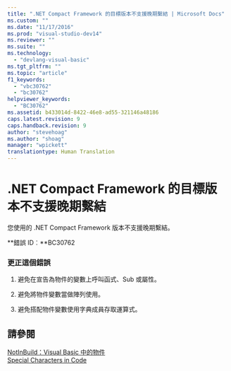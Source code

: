 ```yaml
---
title: ".NET Compact Framework 的目標版本不支援晚期繫結 | Microsoft Docs"
ms.custom: ""
ms.date: "11/17/2016"
ms.prod: "visual-studio-dev14"
ms.reviewer: ""
ms.suite: ""
ms.technology: 
  - "devlang-visual-basic"
ms.tgt_pltfrm: ""
ms.topic: "article"
f1_keywords: 
  - "vbc30762"
  - "bc30762"
helpviewer_keywords: 
  - "BC30762"
ms.assetid: b433014d-8422-46e8-ad55-321146a48186
caps.latest.revision: 9
caps.handback.revision: 9
author: "stevehoag"
ms.author: "shoag"
manager: "wpickett"
translationtype: Human Translation
---
```

# .NET Compact Framework 的目標版本不支援晚期繫結
您使用的 .NET Compact Framework 版本不支援晚期繫結。  
  
 **錯誤 ID︰**BC30762  
  
### 更正這個錯誤  
  
1.  避免在宣告為物件的變數上呼叫函式、Sub 或屬性。  
  
2.  避免將物件變數當做陣列使用。  
  
3.  避免搭配物件變數使用字典成員存取運算式。  
  
## 請參閱  
 [NotInBuild：Visual Basic 中的物件](http://msdn.microsoft.com/zh-tw/85bd757a-a19e-45e1-af89-d68765f5ee3c)   
 [Special Characters in Code](../../visual-basic/programming-guide/program-structure/special-characters-in-code.md)